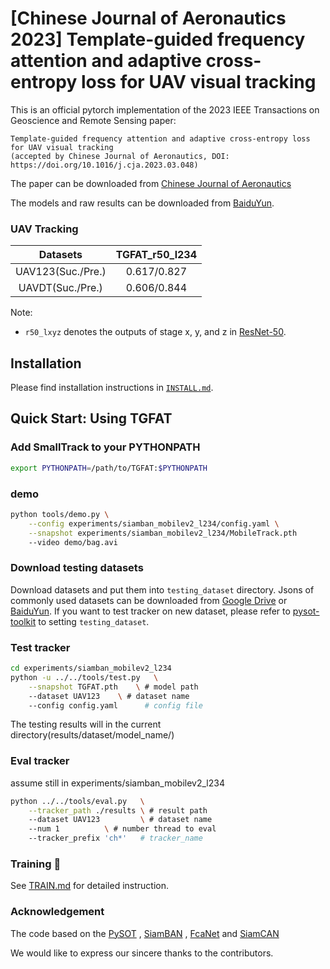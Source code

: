 # [Chinese Journal of Aeronautics 2023] Template-guided frequency attention and adaptive cross-entropy loss for UAV visual tracking

This is an official pytorch implementation of the 2023 IEEE Transactions on Geoscience and Remote Sensing paper: 
```
Template-guided frequency attention and adaptive cross-entropy loss for UAV visual tracking
(accepted by Chinese Journal of Aeronautics, DOI: https://doi.org/10.1016/j.cja.2023.03.048)
```


The paper can be downloaded from [Chinese Journal of Aeronautics](https://doi.org/10.1016/j.cja.2023.03.048)

The models and raw results can be downloaded from [BaiduYun](https://pan.baidu.com/s/1lfrFIgevYlfUWXP8lz9kMw?pwd=1234). 

### UAV Tracking

| Datasets | TGFAT_r50_l234|
| :--------------------: | :----------------: |
| UAV123(Suc./Pre.) | 0.617/0.827|
| UAVDT(Suc./Pre.) | 0.606/0.844|

Note:

-  `r50_lxyz` denotes the outputs of stage x, y, and z in [ResNet-50](https://arxiv.org/abs/1512.03385).

## Installation

Please find installation instructions in [`INSTALL.md`](INSTALL.md).

## Quick Start: Using TGFAT

### Add SmallTrack to your PYTHONPATH

```bash
export PYTHONPATH=/path/to/TGFAT:$PYTHONPATH
```


### demo

```bash
python tools/demo.py \
    --config experiments/siamban_mobilev2_l234/config.yaml \
    --snapshot experiments/siamban_mobilev2_l234/MobileTrack.pth
    --video demo/bag.avi
```

### Download testing datasets

Download datasets and put them into `testing_dataset` directory. Jsons of commonly used datasets can be downloaded from [Google Drive](https://drive.google.com/drive/folders/10cfXjwQQBQeu48XMf2xc_W1LucpistPI) or [BaiduYun](https://pan.baidu.com/s/1js0Qhykqqur7_lNRtle1tA#list/path=%2F). If you want to test tracker on new dataset, please refer to [pysot-toolkit](https://github.com/StrangerZhang/pysot-toolkit) to setting `testing_dataset`. 

### Test tracker

```bash
cd experiments/siamban_mobilev2_l234
python -u ../../tools/test.py 	\
	--snapshot TGFAT.pth 	\ # model path
	--dataset UAV123 	\ # dataset name
	--config config.yaml	  # config file
```

The testing results will in the current directory(results/dataset/model_name/)

### Eval tracker

assume still in experiments/siamban_mobilev2_l234

``` bash
python ../../tools/eval.py 	 \
	--tracker_path ./results \ # result path
	--dataset UAV123         \ # dataset name
	--num 1 		 \ # number thread to eval
	--tracker_prefix 'ch*'   # tracker_name
```

###  Training :wrench:

See [TRAIN.md](TRAIN.md) for detailed instruction.


### Acknowledgement
The code based on the [PySOT](https://github.com/STVIR/pysot) , [SiamBAN](https://github.com/hqucv/siamban) ,
[FcaNet](https://ieeexplore.ieee.org/document/9710319) and [SiamCAN](https://openreview.net/forum?id=UQz4_jo70Ci)

We would like to express our sincere thanks to the contributors.
